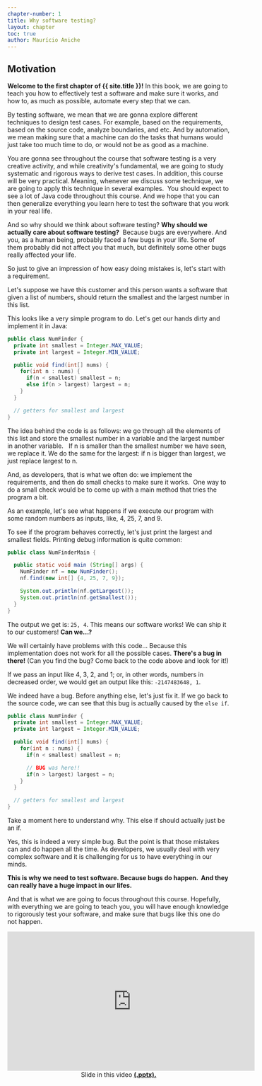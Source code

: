 ```yaml
---
chapter-number: 1
title: Why software testing?
layout: chapter
toc: true
author: Maurício Aniche
---
```


## Motivation

**Welcome to the first chapter of {{ site.title }}!** In this book, we are going to teach you how to effectively test a 
software and make sure it works, and how to, as much as possible, 
automate every step that we can. 

By testing software, we mean that we are gonna explore different techniques to design test cases. For example, based on the requirements, based on the source code, analyze boundaries, and etc. And by automation, we mean making sure that a machine can do the tasks that humans would just take too much time to do, or would not be as good as a machine.   

You are gonna see throughout the course that software testing is a very creative activity, and while creativity's fundamental, we are going to study systematic and rigorous ways to derive test cases. In addition, this course will be very practical. Meaning, whenever we discuss some technique, we are going to apply this technique in several examples.  You should expect to see a lot of Java code throughout this course. And we hope that you can then generalize everything you learn here to test the software that you work in your real life. 

And so why should we think about software testing? **Why should we actually care about software testing?**  Because bugs are everywhere. And you, as a human being, probably faced a few bugs in your life. Some of them probably did not affect you that much, but definitely some other bugs really affected your life.

So just to give an impression of how easy doing mistakes is, let's start with a requirement.   

Let's suppose we have this customer and this person wants a software that given a list of numbers, should return the smallest and the largest number in this list. 

This looks like a very simple program to do. Let's get our hands dirty and implement it in Java:

```java
public class NumFinder {
  private int smallest = Integer.MAX_VALUE;
  private int largest = Integer.MIN_VALUE;

  public void find(int[] nums) {
    for(int n : nums) {
      if(n < smallest) smallest = n;
      else if(n > largest) largest = n;
    }
  }

  // getters for smallest and largest
}
```


The idea behind the code is as follows: we go through all the elements of this list and store the smallest number in a variable and the largest number in another variable.   If n is smaller than the smallest number we have seen, we replace it. 
We do the same for the largest: if n is bigger than largest, we just replace largest to n. 

And, as developers, that is what we often do: we implement the requirements, and then do small checks to make sure it works.  One way to do a small check would be to come up with a main method that tries the program a bit. 

As an example, let's see what happens if we execute our program with some random numbers as inputs, like, 4, 25, 7, and 9. 

To see if the program behaves correctly, let's just print the largest and smallest fields. Printing debug information is quite common:

```java
public class NumFinderMain {

  public static void main (String[] args) {
    NumFinder nf = new NumFinder();
    nf.find(new int[] {4, 25, 7, 9});

    System.out.println(nf.getLargest());
    System.out.println(nf.getSmallest());
  }
}
```

The output we get is: `25, 4`. This means our software works! We can ship it to our customers! **Can we...?**

We will certainly have problems with this code... Because this implementation does not work for all the possible cases. **There's a bug in there!** (Can you find the bug? Come back to the code above and look for it!)


If we pass an input like 4, 3, 2, and 1; or, in other words, numbers in decreased order, we would get an output like this: `-2147483648, 1`.

We indeed have a bug. Before anything else, let's just fix it.
If we go back to the source code, we can see that this bug is 
actually caused by the `else if`. 

```java
public class NumFinder {
  private int smallest = Integer.MAX_VALUE;
  private int largest = Integer.MIN_VALUE;

  public void find(int[] nums) {
    for(int n : nums) {
      if(n < smallest) smallest = n;

      // BUG was here!!
      if(n > largest) largest = n;
    }
  }

  // getters for smallest and largest
}
```

Take a moment here to understand why. This else if should actually just be an if. 

Yes, this is indeed a very simple bug. But the point is that those mistakes 
can and do happen all the time. As developers, we usually deal with very complex software and it is challenging for us to have everything in our minds. 

**This is why we need to test software. Because bugs do happen.  And they can really have a huge impact in our lifes.**

And that is what we are going to focus throughout this course. Hopefully, with everything we are going to teach you, you will have enough knowledge to rigorously test your software, and make sure that bugs like this one do not happen.

<iframe width="560" height="315" src="https://www.youtube.com/embed/xtLgp8LXWp8" frameborder="0" allow="accelerometer; autoplay; encrypted-media; gyroscope; picture-in-picture" allowfullscreen></iframe>

<center>Slide in this video <strong>
<a href="{{ site.baseurl }}/video-slides/chapter1-why-software-testing/01-motivation.pptx">
(.pptx).</a>
</strong></center>
